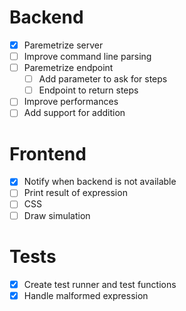 # Backend

- [x] Paremetrize server
- [ ] Improve command line parsing
- [ ] Paremetrize endpoint
    - [ ] Add parameter to ask for steps
    - [ ] Endpoint to return steps
- [ ] Improve performances
- [ ] Add support for addition

# Frontend

- [x] Notify when backend is not available
- [ ] Print result of expression
- [ ] CSS
- [ ] Draw simulation

# Tests

- [x] Create test runner and test functions
- [x] Handle malformed expression
